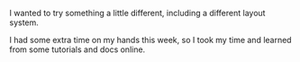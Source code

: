 I wanted to try something a little different, including a different layout system.  

I had some extra time on my hands this week, so I took my time and learned from some tutorials and docs online.
